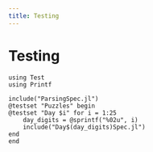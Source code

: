 ```yaml
---
title: Testing
---
```


# Testing

``` {.julia file=test/runtests.jl}
using Test
using Printf

include("ParsingSpec.jl")
@testset "Puzzles" begin
@testset "Day $i" for i = 1:25
    day_digits = @sprintf("%02u", i)
    include("Day$(day_digits)Spec.jl")
end
end
```
